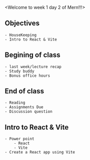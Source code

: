 <Welcome to week 1 day 2 of Mern!!!>

## Objectives
    - HouseKeeping
    - Intro to React & Vite

## Begining of class
    - last week/lecture recap
    - Study buddy
    - Bonus office hours

## End of class
    - Reading
    - Assignments Due
    - Discussion question

## Intro to React & Vite
    - Power point
        - React
        - Vite 
    - Create a React app using Vite

